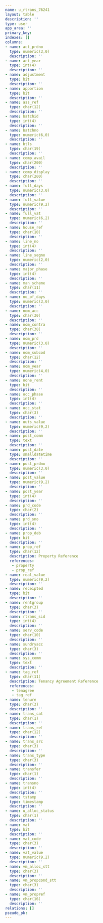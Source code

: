 ```yaml
---
name: u_rtrans_76241
layout: table
description: ''
type: user
app_area: ''
primary_key: 
indexes: []
columns:
- name: act_prdno
  type: numeric(3,0)
  description: ''
- name: act_year
  type: int(4)
  description: ''
- name: adjustment
  type: bit
  description: ''
- name: apportion
  type: bit
  description: ''
- name: ass_ref
  type: char(12)
  description: ''
- name: batchid
  type: int(4)
  description: ''
- name: batchno
  type: numeric(6,0)
  description: ''
- name: btls
  type: char(19)
  description: ''
- name: comp_avail
  type: char(200)
  description: ''
- name: comp_display
  type: char(200)
  description: ''
- name: full_days
  type: numeric(3,0)
  description: ''
- name: full_value
  type: numeric(9,2)
  description: ''
- name: full_vat
  type: numeric(6,2)
  description: ''
- name: house_ref
  type: char(10)
  description: ''
- name: line_no
  type: int(4)
  description: ''
- name: line_segno
  type: numeric(2,0)
  description: ''
- name: major_phase
  type: int(4)
  description: ''
- name: man_scheme
  type: char(11)
  description: ''
- name: no_of_days
  type: numeric(3,0)
  description: ''
- name: nom_acc
  type: char(30)
  description: ''
- name: nom_contra
  type: char(30)
  description: ''
- name: nom_prd
  type: numeric(3,0)
  description: ''
- name: nom_subcod
  type: char(12)
  description: ''
- name: nom_year
  type: numeric(4,0)
  description: ''
- name: none_rent
  type: bit
  description: ''
- name: occ_phase
  type: int(4)
  description: ''
- name: occ_stat
  type: char(3)
  description: ''
- name: outs_value
  type: numeric(9,2)
  description: ''
- name: post_comm
  type: text
  description: ''
- name: post_date
  type: smalldatetime
  description: ''
- name: post_prdno
  type: numeric(3,0)
  description: ''
- name: post_value
  type: numeric(9,2)
  description: ''
- name: post_year
  type: int(4)
  description: ''
- name: prd_code
  type: char(2)
  description: ''
- name: prd_sno
  type: int(4)
  description: ''
- name: prop_deb
  type: bit
  description: ''
- name: prop_ref
  type: char(12)
  description: Property Reference
  references:
   - property
   - prop_ref
- name: real_value
  type: numeric(9,2)
  description: ''
- name: receipted
  type: bit
  description: ''
- name: rentgroup
  type: char(3)
  description: ''
- name: rtrans_sid
  type: int(4)
  description: ''
- name: serv_code
  type: char(10)
  description: ''
- name: sundryacc
  type: char(3)
  description: ''
- name: sys_comm
  type: text
  description: ''
- name: tag_ref
  type: char(11)
  description: Tenancy Agreement Reference
  references:
   - tenagree
   - tag_ref
- name: tenure
  type: char(3)
  description: ''
- name: trans_cat
  type: char(1)
  description: ''
- name: trans_ref
  type: char(12)
  description: ''
- name: trans_src
  type: char(3)
  description: ''
- name: trans_type
  type: char(3)
  description: ''
- name: transfer
  type: char(1)
  description: ''
- name: transno
  type: int(4)
  description: ''
- name: tstamp
  type: timestamp
  description: ''
- name: u_alloc_status
  type: char(1)
  description: ''
- name: vat
  type: bit
  description: ''
- name: vat_code
  type: char(3)
  description: ''
- name: vat_value
  type: numeric(9,2)
  description: ''
- name: vm_alloc_stt
  type: char(3)
  description: ''
- name: vm_propcond_stt
  type: char(3)
  description: ''
- name: vm_propref
  type: char(16)
  description: ''
relations: []
pseudo_pk: 
---
```


